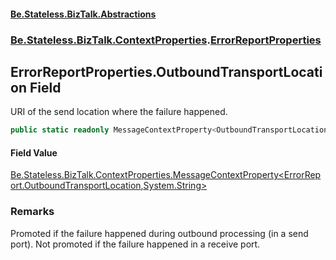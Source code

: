 #### [Be.Stateless.BizTalk.Abstractions](README.md 'README')
### [Be.Stateless.BizTalk.ContextProperties](Be.Stateless.BizTalk.ContextProperties.md 'Be.Stateless.BizTalk.ContextProperties').[ErrorReportProperties](ErrorReportProperties.md 'Be.Stateless.BizTalk.ContextProperties.ErrorReportProperties')

## ErrorReportProperties.OutboundTransportLocation Field

URI of the send location where the failure happened.

```csharp
public static readonly MessageContextProperty<OutboundTransportLocation,string> OutboundTransportLocation;
```

#### Field Value
[Be.Stateless.BizTalk.ContextProperties.MessageContextProperty&lt;](MessageContextProperty_T,TR_.md 'Be.Stateless.BizTalk.ContextProperties.MessageContextProperty<T,TR>')[ErrorReport.OutboundTransportLocation](https://docs.microsoft.com/en-us/dotnet/api/ErrorReport.OutboundTransportLocation 'ErrorReport.OutboundTransportLocation')[,](MessageContextProperty_T,TR_.md 'Be.Stateless.BizTalk.ContextProperties.MessageContextProperty<T,TR>')[System.String](https://docs.microsoft.com/en-us/dotnet/api/System.String 'System.String')[&gt;](MessageContextProperty_T,TR_.md 'Be.Stateless.BizTalk.ContextProperties.MessageContextProperty<T,TR>')

### Remarks
Promoted if the failure happened during outbound processing (in a send port).
Not promoted if the failure happened in a receive port.